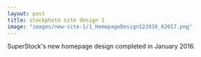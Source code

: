 ```yaml
---
layout: post
title: stockphoto site design 1
image: "images/new-site-1/1_HomepageDesign122016_62017.png"
---
```

SuperStock's new homepage design completed in January 2016.
